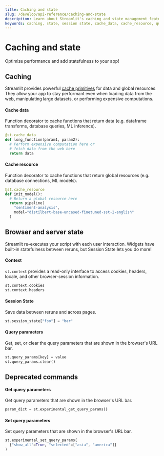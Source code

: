 ```yaml
---
title: Caching and state
slug: /develop/api-reference/caching-and-state
description: Learn about Streamlit's caching and state management features including st.cache_data, st.cache_resource, session state, and query parameters.
keywords: caching, state, session state, cache_data, cache_resource, query_params, context, performance, optimization
---
```


# Caching and state

Optimize performance and add statefulness to your app!

## Caching

Streamlit provides powerful [cache primitives](/develop/concepts/architecture/caching) for data and global resources. They allow your app to stay performant even when loading data from the web, manipulating large datasets, or performing expensive computations.

<TileContainer>

<RefCard href="/develop/api-reference/caching-and-state/st.cache_data" size="half">

<h4>Cache data</h4>

Function decorator to cache functions that return data (e.g. dataframe transforms, database queries, ML inference).

```python
@st.cache_data
def long_function(param1, param2):
  # Perform expensive computation here or
  # fetch data from the web here
  return data
```

</RefCard>

<RefCard href="/develop/api-reference/caching-and-state/st.cache_resource" size="half">

<h4>Cache resource</h4>

Function decorator to cache functions that return global resources (e.g. database connections, ML models).

```python
@st.cache_resource
def init_model():
  # Return a global resource here
  return pipeline(
    "sentiment-analysis",
    model="distilbert-base-uncased-finetuned-sst-2-english"
  )
```

</RefCard>

</TileContainer>

## Browser and server state

Streamlit re-executes your script with each user interaction. Widgets have built-in statefulness between reruns, but Session State lets you do more!

<TileContainer>
<RefCard href="/develop/api-reference/caching-and-state/st.context">

<h4>Context</h4>

`st.context` provides a read-only interface to access cookies, headers, locale, and other browser-session information.

```python
st.context.cookies
st.context.headers
```

</RefCard>
<RefCard href="/develop/api-reference/caching-and-state/st.session_state">

<h4>Session State</h4>

Save data between reruns and across pages.

```python
st.session_state["foo"] = "bar"
```

</RefCard>
<RefCard href="/develop/api-reference/caching-and-state/st.query_params">

<h4>Query parameters</h4>

Get, set, or clear the query parameters that are shown in the browser's URL bar.

```python
st.query_params[key] = value
st.query_params.clear()
```

</RefCard>

</TileContainer>

## Deprecated commands

<TileContainer>

<RefCard href="/develop/api-reference/caching-and-state/st.experimental_get_query_params" size="half" deprecated={true}>

<h4>Get query parameters</h4>

Get query parameters that are shown in the browser's URL bar.

```python
param_dict = st.experimental_get_query_params()
```

</RefCard>
<RefCard href="/develop/api-reference/caching-and-state/st.experimental_set_query_params" size="half" deprecated={true}>

<h4>Set query parameters</h4>

Set query parameters that are shown in the browser's URL bar.

```python
st.experimental_set_query_params(
  {"show_all"=True, "selected"=["asia", "america"]}
)
```

</RefCard>
</TileContainer>
